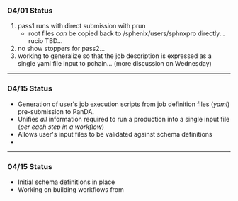 
### 04/01 Status

1. pass1 runs with direct submission with prun
	- root files *can* be copied back to /sphenix/users/sphnxpro directly... rucio TBD...
2. no show stoppers for pass2...
3. working to generalize so that the job description is expressed as a single yaml file input to pchain... (more discussion on Wednesday)

---

### 04/15 Status

- Generation of user's job execution scripts from job definition files (*yaml*)  pre-submission to PanDA.  
- Unifies *all* information required to run a production into a single input file (*per each step in a workflow*)
- Allows user's input files to be validated against schema definitions
- 

---

### 04/15 Status
- Initial schema definitions in place
- Working on building workflows from 

